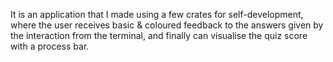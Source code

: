 It is an application that I made using a few crates for self-development, where the user receives basic & coloured feedback to the answers given by the interaction from the terminal, and finally can visualise the quiz score with a process bar.

